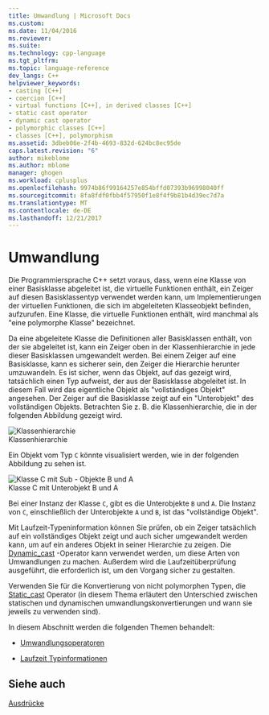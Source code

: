```yaml
---
title: Umwandlung | Microsoft Docs
ms.custom: 
ms.date: 11/04/2016
ms.reviewer: 
ms.suite: 
ms.technology: cpp-language
ms.tgt_pltfrm: 
ms.topic: language-reference
dev_langs: C++
helpviewer_keywords:
- casting [C++]
- coercion [C++]
- virtual functions [C++], in derived classes [C++]
- static cast operator
- dynamic cast operator
- polymorphic classes [C++]
- classes [C++], polymorphism
ms.assetid: 3dbeb06e-2f4b-4693-832d-624bc8ec95de
caps.latest.revision: "6"
author: mikeblome
ms.author: mblome
manager: ghogen
ms.workload: cplusplus
ms.openlocfilehash: 9974b86f99164257e854bffd07393b96998040ff
ms.sourcegitcommit: 8fa8fdf0fbb4f57950f1e8f4f9b81b4d39ec7d7a
ms.translationtype: MT
ms.contentlocale: de-DE
ms.lasthandoff: 12/21/2017
---
```

# <a name="casting"></a>Umwandlung
Die Programmiersprache C++ setzt voraus, dass, wenn eine Klasse von einer Basisklasse abgeleitet ist, die virtuelle Funktionen enthält, ein Zeiger auf diesen Basisklassentyp verwendet werden kann, um Implementierungen der virtuellen Funktionen, die sich im abgeleiteten Klasseobjekt befinden, aufzurufen. Eine Klasse, die virtuelle Funktionen enthält, wird manchmal als "eine polymorphe Klasse" bezeichnet.  
  
 Da eine abgeleitete Klasse die Definitionen aller Basisklassen enthält, von der sie abgeleitet ist, kann ein Zeiger oben in der Klassenhierarchie in jede dieser Basisklassen umgewandelt werden. Bei einem Zeiger auf eine Basisklasse, kann es sicherer sein, den Zeiger die Hierarchie herunter umzuwandeln. Es ist sicher, wenn das Objekt, auf das gezeigt wird, tatsächlich einen Typ aufweist, der aus der Basisklasse abgeleitet ist. In diesem Fall wird das eigentliche Objekt als "vollständiges Objekt" angesehen. Der Zeiger auf die Basisklasse zeigt auf ein "Unterobjekt" des vollständigen Objekts. Betrachten Sie z. B. die Klassenhierarchie, die in der folgenden Abbildung gezeigt wird.  
  
 ![Klassenhierarchie](../cpp/media/vc38zz1.gif "vc38ZZ1")  
Klassenhierarchie  
  
 Ein Objekt vom Typ `C` könnte visualisiert werden, wie in der folgenden Abbildung zu sehen ist.  
  
 ![Klasse C mit Sub &#45; Objekte B und A](../cpp/media/vc38zz2.gif "vc38ZZ2")  
Klasse C mit Unterobjekt B und A  
  
 Bei einer Instanz der Klasse `C`, gibt es die Unterobjekte `B` und `A`. Die Instanz von `C`, einschließlich der Unterobjekte `A` und `B`, ist das "vollständige Objekt".  
  
 Mit Laufzeit-Typeninformation können Sie prüfen, ob ein Zeiger tatsächlich auf ein vollständiges Objekt zeigt und auch sicher umgewandelt werden kann, um auf ein anderes Objekt in seiner Hierarchie zu zeigen. Die [Dynamic_cast](../cpp/dynamic-cast-operator.md) -Operator kann verwendet werden, um diese Arten von Umwandlungen zu machen. Außerdem wird die Laufzeitüberprüfung ausgeführt, die erforderlich ist, um den Vorgang sicher zu gestalten.  
  
 Verwenden Sie für die Konvertierung von nicht polymorphen Typen, die [Static_cast](../cpp/static-cast-operator.md) Operator (in diesem Thema erläutert den Unterschied zwischen statischen und dynamischen umwandlungskonvertierungen und wann sie jeweils zu verwenden sind).  
  
 In diesem Abschnitt werden die folgenden Themen behandelt:  
  
-   [Umwandlungsoperatoren](../cpp/casting-operators.md)  
  
-   [Laufzeit Typinformationen](../cpp/run-time-type-information.md)  
  
## <a name="see-also"></a>Siehe auch  
 [Ausdrücke](../cpp/expressions-cpp.md)